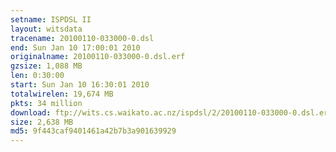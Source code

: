 ```yaml
---
setname: ISPDSL II
layout: witsdata
tracename: 20100110-033000-0.dsl
end: Sun Jan 10 17:00:01 2010
originalname: 20100110-033000-0.dsl.erf
gzsize: 1,088 MB
len: 0:30:00
start: Sun Jan 10 16:30:01 2010
totalwirelen: 19,674 MB
pkts: 34 million
download: ftp://wits.cs.waikato.ac.nz/ispdsl/2/20100110-033000-0.dsl.erf.gz
size: 2,638 MB
md5: 9f443caf9401461a42b7b3a901639929
---
```

